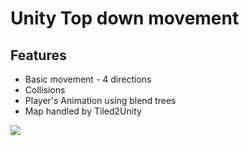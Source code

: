 # Unity Top down movement

## Features
- Basic movement - 4 directions
- Collisions
- Player's Animation using blend trees
- Map handled by Tiled2Unity

![](https://trello-attachments.s3.amazonaws.com/54d96ae8cd8a263bf8dd70e9/54f2b11752532c3050d1a23f/59bc7d772e764cd396a3c62a2e243be6/TopdownMovement.gif)
